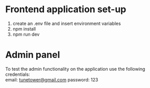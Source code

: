 # Frontend application set-up

1. create an .env file and insert environment variables
2. npm install
3. npm run dev

# Admin panel
To test the admin functionality on the application use the following credentials:
</br>
email: tunetower@gmail.com
password: 123
